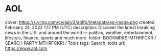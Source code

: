 # AOL

cover: https://s.yimg.com/cv/apiv2/aolfp/metadata/og-image.png
created: February 24, 2022 1:17 PM (UTC)
description: Discover the latest breaking news in the U.S. and around the world — politics, weather, entertainment, lifestyle, finance, sports and much more.
folder: BOOKMRKS-MTHRFCKR / SEARCH PARTY MTHRFCKR! / Tools
tags: Search, tools
url: https://www.aol.com